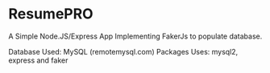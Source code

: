 # ResumePRO
A Simple Node.JS/Express App Implementing FakerJs to populate database.

Database Used: MySQL (remotemysql.com)
Packages Uses: mysql2, express and faker
